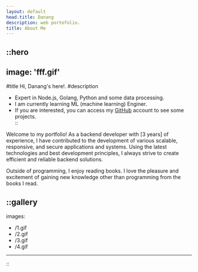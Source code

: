 ```yaml
---
layout: default
head.title: Danang
description: web portofolio.
title: About Me
---
```


::hero
---
image: 'fff.gif'
---
#title
Hi, Danang's here!.
#description
- Expert in Node.js, Golang, Python and some data processing.
- I am currently learning ML (machine learning) Enginer.
- If you are interested, you can access my [GitHub](https://github.com/danangfir) account to see some projects.  
::

Welcome to my portfolio! As a backend developer with [3 years] of experience, I have contributed to the development of various scalable, responsive, and secure applications and systems. Using the latest technologies and best development principles, I always strive to create efficient and reliable backend solutions.  

Outside of programming, I enjoy reading books. I love the pleasure and excitement of gaining new knowledge other than programming from the books I read.

::gallery
---
images:
  - /1.gif
  - /2.gif
  - /3.gif
  - /4.gif
---
::
